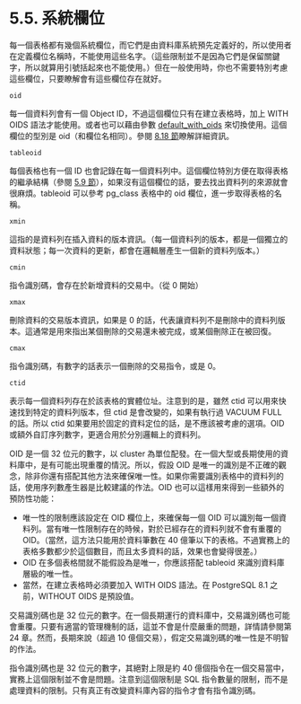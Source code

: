 # 5.5. 系統欄位

每一個表格都有幾個系統欄位，而它們是由資料庫系統預先定義好的，所以使用者在定義欄位名稱時，不能使用這些名字。（這些限制並不是因為它們是保留關鍵字，所以就算用引號括起來也不能使用。）但在一般使用時，你也不需要特別考慮這些欄位，只要瞭解會有這些欄位存在就好。

`oid`

每一個資料列會有一個 Object ID，不過這個欄位只有在建立表格時，加上 WITH OIDS 語法才能使用。或者也可以藉由參數 [default\_with\_oids](https://github.com/pgsql-tw/documents/tree/a096b206440e1ac8cdee57e1ae7a74730f0ee146/iii-server-administration/server-configuration/1913-version-and-platform-compatibility.md) 來切換使用。這個欄位的型別是 oid（和欄位名相同）。參閱 [8.18 節](https://github.com/pgsql-tw/documents/tree/a096b206440e1ac8cdee57e1ae7a74730f0ee146/ii-the-sql-language/data-types/818-object-identifier-types.md)瞭解詳細資訊。

`tableoid`

每個表格也有一個 ID 也會記錄在每一個資料列中。這個欄位特別方便在取得表格的繼承結構（參閱 [5.9 節](https://github.com/pgsql-tw/documents/tree/a096b206440e1ac8cdee57e1ae7a74730f0ee146/ii-the-sql-language/data-definition/59-inheritance.md)），如果沒有這個欄位的話，要去找出資料列的來源就會很麻煩。tableoid 可以參考 pg\_class 表格中的 oid 欄位，進一步取得表格的名稱。

`xmin`

這指的是資料列在插入資料的版本資訊。（每一個資料列的版本，都是一個獨立的資料狀態；每一次資料的更新，都會在邏輯層產生一個新的資料列版本。）

`cmin`

指令識別碼，會存在於新增資料的交易中。（從 0 開始）

`xmax`

刪除資料的交易版本資訊，如果是 0 的話，代表讓資料列不是刪除中的資料列版本。這通常是用來指出某個刪除的交易還未被完成，或某個刪除正在被回復。

`cmax`

指令識別碼，有數字的話表示一個刪除的交易指令，或是 0。

`ctid`

表示每一個資料列存在於該表格的實體位址。注意到的是，雖然 ctid 可以用來快速找到特定的資料列版本，但 ctid 是會改變的，如果有執行過 VACUUM FULL 的話。所以 ctid 如果要用於固定的資料定位的話，是不應該被考慮的選項。OID 或額外自訂序列數字，更適合用於分別邏輯上的資料列。

OID 是一個 32 位元的數字，以 cluster 為單位配發。在一個大型或長期使用的資料庫中，是有可能出現重覆的情況。所以，假設 OID 是唯一的識別是不正確的觀念，除非你還有搭配其他方法來確保唯一性。如果你需要識別表格中的資料列的話，使用序列數產生器是比較建議的作法。OID 也可以這樣用來得到一些額外的預防性功能：

* 唯一性的限制應該設定在 OID 欄位上，來確保每一個 OID 可以識別每一個資料列。當有唯一性限制存在的時候，對於已經存在的資料列就不會有重覆的 OID。（當然，這方法只能用於資料筆數在 40 億筆以下的表格。不過實務上的表格多數都少於這個數目，而且太多資料的話，效果也會變得很差。）
* OID 在多個表格間就不能假設為是唯一，你應該搭配 tableoid 來識別資料庫層級的唯一性。
* 當然，在建立表格時必須要加入 WITH OIDS 語法。在 PostgreSQL 8.1 之前，WITHOUT OIDS 是預設值。

交易識別碼也是 32 位元的數字。在一個長期運行的資料庫中，交易識別碼也可能會重覆。只要有適當的管理機制的話，這並不會是什麼嚴重的問題，詳情請參閱第 24 章。然而，長期來說（超過 10 億個交易），假定交易識別碼的唯一性是不明智的作法。

指令識別碼也是 32 位元的數字，其絕對上限是約 40 億個指令在一個交易當中，實務上這個限制並不會是問題。注意到這個限制是 SQL 指令數量的限制，而不是處理資料的限制。只有真正有改變資料庫內容的指令才會有指令識別碼。
